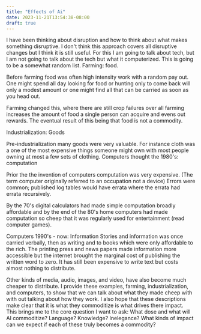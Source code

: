 ```yaml
---
title: "Effects of Ai"
date: 2023-11-21T13:54:38-08:00
draft: true
---
```


I have been thinking about disruption and how to think about what makes something disruptive. I don't think this approach covers all disruptive changes but I think it is still useful.
For this I am going to talk about tech, but I am not going to talk about the tech but what it computerized.
This is going to be a somewhat random list.
Farming: food. 

Before farming food was often  high intensity  work with a random pay out. One might spend all day looking for food or hunting only to come back will only a modest amount or one might find all that can be carried as soon as you head out.

Farming changed this, where there are still crop failures over all farming increases the amount of food a single person can acquire and evens out  rewards. The eventual result of this being that food is not a commodity.

Industrialization: Goods

Pre-industrialization many goods were very valuable. For instance  cloth was a one of the most expensive things someone might own with most people owning at most a few sets of clothing.
Computers thought the 1980's: computation

Prior the the invention of computers computation was very expensive. (The term computer originally referred to an occupation not a device)  Errors were common; published log tables would have errata where the errata had errata recursively. 

By the 70's digital calculators had made simple computation broadly affordable and by the end of the 80's home computers had made computation so cheep that it was regularly used for entertainment (read computer games).

Computers 1990's - now:  Information
Stories and information was once carried verbally, then as writing and to books which were only affordable to the rich. The printing press and news papers made information more accessible but the internet brought the marginal cost of publishing the written word to zero. It has still been expensive to write text but  costs almost nothing to distribute. 

Other kinds of media, audio, images, and video, have also become much cheaper to distribute.
I provide these examples, farming, industrialization, and computers, to show that we can talk about what they made cheep with with out talking about how they work. I also hope that these descriptions make clear that it is what they commoditize is what drives there impact.
This brings me to the core question I want to ask: What dose and what will AI commoditize?
Language? Knowledge? Inelegance?
What kinds of impact can we expect if each of these truly becomes a commodity?